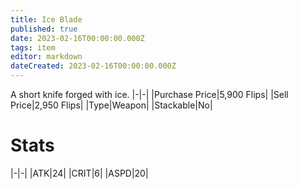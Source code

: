 ```yaml
---
title: Ice Blade
published: true
date: 2023-02-16T00:00:00.000Z
tags: item
editor: markdown
dateCreated: 2023-02-16T00:00:00.000Z
---
```


A short knife forged with ice.
|-|-|
|Purchase Price|5,900 Flips|
|Sell Price|2,950 Flips|
|Type|Weapon|
|Stackable|No|

# Stats
|-|-|
|ATK|24|
|CRIT|6|
|ASPD|20|
